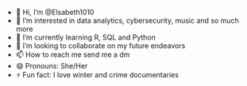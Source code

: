 - 👋 Hi, I’m @Elsabeth1010
- 👀 I’m interested in data analytics, cybersecurity, music and so much more
- 🌱 I’m currently learning R, SQL and Python
- 💞️ I’m looking to collaborate on my future endeavors
- 📫 How to reach me send me a dm 
- 😄 Pronouns: She/Her
- ⚡ Fun fact: I love winter and crime documentaries

<!---
Elsabeth1010/Elsabeth1010 is a ✨ special ✨ repository because its `README.md` (this file) appears on your GitHub profile.
You can click the Preview link to take a look at your changes.
--->
